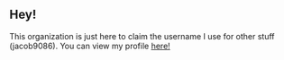 ## Hey!
This organization is just here to claim the username I use for other stuff (jacob9086). You can view my profile [here!](https://github.com/jacobvdl)
